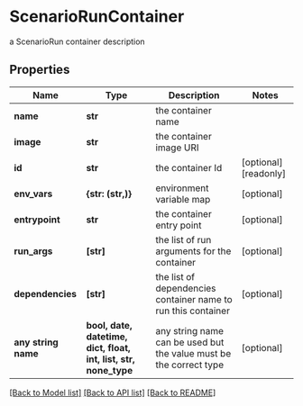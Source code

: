 # ScenarioRunContainer

a ScenarioRun container description

## Properties
Name | Type | Description | Notes
------------ | ------------- | ------------- | -------------
**name** | **str** | the container name | 
**image** | **str** | the container image URI | 
**id** | **str** | the container Id | [optional] [readonly] 
**env_vars** | **{str: (str,)}** | environment variable map | [optional] 
**entrypoint** | **str** | the container entry point | [optional] 
**run_args** | **[str]** | the list of run arguments for the container | [optional] 
**dependencies** | **[str]** | the list of dependencies container name to run this container | [optional] 
**any string name** | **bool, date, datetime, dict, float, int, list, str, none_type** | any string name can be used but the value must be the correct type | [optional]

[[Back to Model list]](../README.md#documentation-for-models) [[Back to API list]](../README.md#documentation-for-api-endpoints) [[Back to README]](../README.md)


